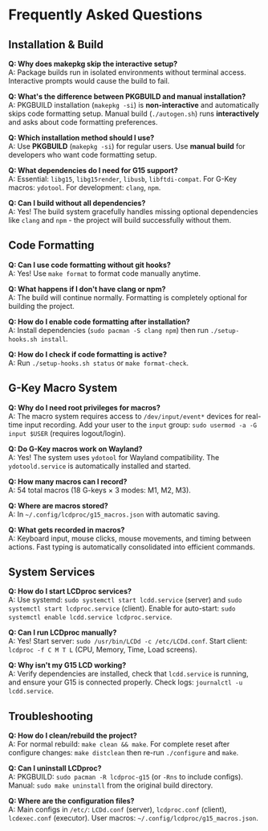 # Frequently Asked Questions

## Installation & Build

**Q: Why does makepkg skip the interactive setup?**  
A: Package builds run in isolated environments without terminal access. Interactive prompts would cause the build to fail.

**Q: What's the difference between PKGBUILD and manual installation?**  
A: PKGBUILD installation (`makepkg -si`) is **non-interactive** and automatically skips code formatting setup. Manual build (`./autogen.sh`) runs **interactively** and asks about code formatting preferences.

**Q: Which installation method should I use?**  
A: Use **PKGBUILD** (`makepkg -si`) for regular users. Use **manual build** for developers who want code formatting setup.

**Q: What dependencies do I need for G15 support?**  
A: Essential: `libg15`, `libg15render`, `libusb`, `libftdi-compat`. For G-Key macros: `ydotool`. For development: `clang`, `npm`.

**Q: Can I build without all dependencies?**  
A: Yes! The build system gracefully handles missing optional dependencies like `clang` and `npm` - the project will build successfully without them.

## Code Formatting

**Q: Can I use code formatting without git hooks?**  
A: Yes! Use `make format` to format code manually anytime.

**Q: What happens if I don't have clang or npm?**  
A: The build will continue normally. Formatting is completely optional for building the project.

**Q: How do I enable code formatting after installation?**  
A: Install dependencies (`sudo pacman -S clang npm`) then run `./setup-hooks.sh install`.

**Q: How do I check if code formatting is active?**  
A: Run `./setup-hooks.sh status` or `make format-check`.

## G-Key Macro System

**Q: Why do I need root privileges for macros?**  
A: The macro system requires access to `/dev/input/event*` devices for real-time input recording. Add your user to the `input` group: `sudo usermod -a -G input $USER` (requires logout/login).

**Q: Do G-Key macros work on Wayland?**  
A: Yes! The system uses `ydotool` for Wayland compatibility. The `ydotoold.service` is automatically installed and started.

**Q: How many macros can I record?**  
A: 54 total macros (18 G-keys × 3 modes: M1, M2, M3).

**Q: Where are macros stored?**  
A: In `~/.config/lcdproc/g15_macros.json` with automatic saving.

**Q: What gets recorded in macros?**  
A: Keyboard input, mouse clicks, mouse movements, and timing between actions. Fast typing is automatically consolidated into efficient commands.

## System Services

**Q: How do I start LCDproc services?**  
A: Use systemd: `sudo systemctl start lcdd.service` (server) and `sudo systemctl start lcdproc.service` (client). Enable for auto-start: `sudo systemctl enable lcdd.service lcdproc.service`.

**Q: Can I run LCDproc manually?**  
A: Yes! Start server: `sudo /usr/bin/LCDd -c /etc/LCDd.conf`. Start client: `lcdproc -f C M T L` (CPU, Memory, Time, Load screens).

**Q: Why isn't my G15 LCD working?**  
A: Verify dependencies are installed, check that `lcdd.service` is running, and ensure your G15 is connected properly. Check logs: `journalctl -u lcdd.service`.

## Troubleshooting

**Q: How do I clean/rebuild the project?**  
A: For normal rebuild: `make clean && make`. For complete reset after configure changes: `make distclean` then re-run `./configure` and `make`.

**Q: Can I uninstall LCDproc?**  
A: PKGBUILD: `sudo pacman -R lcdproc-g15` (or `-Rns` to include configs). Manual: `sudo make uninstall` from the original build directory.

**Q: Where are the configuration files?**  
A: Main configs in `/etc/`: `LCDd.conf` (server), `lcdproc.conf` (client), `lcdexec.conf` (executor). User macros: `~/.config/lcdproc/g15_macros.json`.
